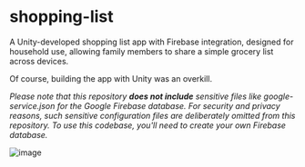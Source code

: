 # shopping-list
A Unity-developed shopping list app with Firebase integration, designed for household use, allowing family members to share a simple grocery list across devices.

Of course, building the app with Unity was an overkill.

_Please note that this repository __does not include__ sensitive files like google-service.json for the Google Firebase database. For security and privacy reasons, such sensitive configuration files are deliberately omitted from this repository. To use this codebase, you'll need to create your own Firebase database._

![image](https://github.com/markus-senger/shopping-list/assets/77236323/d43ff00e-84c5-4abb-9026-a77ef33cdb8d)

